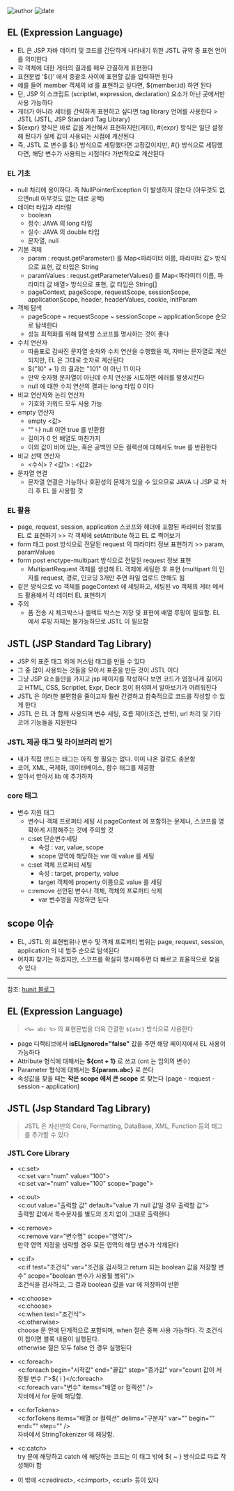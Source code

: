 ﻿
![author](https://img.shields.io/badge/author-daesungRa-lightgray.svg?style=flat-square)
![date](https://img.shields.io/badge/date-190107-lightgray.svg?style=flat-square)

## EL (Expression Language)

- EL 은 JSP 자바 데이터 및 코드를 간단하게 나타내기 위한 JSTL 규약 중 표현 언어를 의미한다
- 각 객체에 대한 게터의 결과를 매우 간결하게 표현한다
- 표현문법 '${}' 에서 중괄호 사이에 표현할 값을 입력하면 된다
- 예를 들어 member 객체의 id 를 표현하고 싶다면, ${member.id} 하면 된다
- 단, JSP 의 스크립트 (scriptlet, expression, declaration) 요소가 아닌 곳에서만 사용 가능하다
- 게터가 아니라 세터를 간략하게 표현하고 싶다면 tag library 언어를 사용한다 > JSTL (JSTL, JSP Standard Tag Library)
- ${expr} 방식은 바로 값을 계산해서 표현하지만(게터), #{expr} 방식은 일단 설정해 뒀다가 실제 값이 사용되는 시점에 계산된다
- 즉, JSTL 로 변수를 ${} 방식으로 세팅했다면 고정값이지만, #{} 방식으로 세팅했다면, 해당 변수가 사용되는 시점마다 가변적으로 계산된다

### EL 기초

- null 처리에 용이하다. 즉 NullPointerException 이 발생하지 않는다 (아무것도 없으면null 아무것도 없는 대로 공백)
- 데이터 타입과 리터럴
	* boolean
	* 정수: JAVA 의 long 타입
	* 실수: JAVA 의 double 타입
	* 문자열, null
- 기본 객체
	* param : requst.getParameter() 를 Map<파라미터 이름, 파라미터 값> 방식으로 표현, 값 타입은 String
	* paramValues : requst.getParameterValues() 를 Map<파라미터 이름, 파라미터 값 배열> 방식으로 표현, 값 타입은 String[]
	* pageContext, pageScope, requestScope, sessionScope, applicationScope, header, headerValues, cookie, initParam
- 객체 탐색
	* pageScope ~ requestScope ~ sessionScope ~ applicationScope 순으로 탐색한다
	* 성능 최적화를 위해 탐색할 스코프를 명시하는 것이 좋다
- 수치 연산자
	* 따옴표로 감싸진 문자열 숫자와 수치 연산을 수행했을 때, 자바는 문자열로 계산되지만, EL 은 그대로 숫자로 계산된다
	* ${"10" + 1} 의 결과는 "101" 이 아닌 11 이다
	* 만약 숫자형 문자열이 아닌데 수치 연산을 시도하면 에러를 발생시킨다
	* null 에 대한 수치 연산의 결과는 long 타입 0 이다
- 비교 연산자와 논리 연산자
	* 기호와 키워드 모두 사용 가능
- empty 연산자
	* empty <값>
	* "" 나 null 이면 true 를 반환함
	* 길이가 0 인 배열도 마찬가지
	* 이외 값이 비어 있는, 혹은 공백인 모든 컬렉션에 대해서도 true 를 반환한다
- 비교 선택 연산자
	* <수식> ? <값1> : <값2>
- 문자열 연결
	* 문자열 연결은 가능하나 호환성의 문제가 있을 수 있으므로 JAVA 나 JSP 로 처리 후 EL 을 사용할 것

### EL 활용

- page, request, session, application 스코프와 헤더에 포함된 파라미터 정보를 EL 로 표현하기 >> 각 객체에 setAttribute 하고 EL 로 찍어보기
- form 태그 post 방식으로 전달된 request 의 파라미터 정보 표현하기 >> param, paramValues
- form post enctype-multipart 방식으로 전달된 request 정보 표현
	* MultipartRequest 객체를 생성해 EL 객체에 세팅한 후 표현 (multipart 의 인자를 request, 경로, 인코딩 3개만 주면 파일 업로드 안해도 됨
- 같은 방식으로 vo 객체를 pageContext 에 세팅하고, 세팅된 vo 객체의 게터 메서드 활용해서 각 데이터 EL 표현하기
- 주의
	* 폼 전송 시 체크박스나 셀렉트 박스는 저장 및 표현에 배열 루핑이 필요함. EL 에서 루핑 자체는 불가능하므로 JSTL 이 필요함

## JSTL (JSP Standard Tag Library)

- JSP 의 표준 태그 외에 커스텀 태그를 만들 수 있다
- 그 중 많이 사용되는 것들을 모아서 표준을 만든 것이 JSTL 이다
- 그냥 JSP 요소들만을 가지고 jsp 페이지를 작성하다 보면 코드가 엄청나게 길어지고 HTML, CSS, Scriptlet, Expr, Declr 등이 뒤섞여서 알아보기가 어려워진다
- JSTL 은 이러한 불편함을 줄이고자 훨씬 간결하고 함축적으로 코드를 작성할 수 있게 한다
- JSTL 은 EL 과 함께 사용되며 변수 세팅, 흐름 제어(조건, 반복), url 처리 및 기타 코어 기능들을 지원한다

### JSTL 제공 태그 및 라이브러리 받기

- 내가 직접 만드는 태그는 아직 할 필요는 없다. 이미 나온 걸로도 충분함
- 코어, XML, 국제화, 데이터베이스, 함수 태그를 제공함
- 알아서 받아서 lib 에 추가하자

### core 태그

- 변수 지원 태그
	* 변수나 객체 프로퍼티 세팅 시 pageContext 에 포함하는 문제나, 스코프를 명확하게 지정해주는 것에 주의할 것
	* c:set 단순변수세팅
		- 속성 : var, value, scope
		- scope 영역에 해당하는 var 에 value 를 세팅
	* c:set 객체 프로퍼티 세팅
		- 속성 : target, property, value
		- target 객체에 property 이름으로 value 를 세팅
	* c:remove 선언된 변수나 객체, 객체의 프로퍼티 삭제
		- var 변수명을 지정하면 된다

## scope 이슈

- EL, JSTL 의 표현범위나 변수 및 객체 프로퍼티 범위는 page, request, session, application 의 네 범주 순으로 탐색된다
- 어차피 찾기는 하겠지만, 스코프를 확실히 명시해주면 더 빠르고 효율적으로 찾을 수 있다

----------------------------

참조: [hunit 블로그](https://hunit.tistory.com/203)

## EL (Expression Language)
> <code>&lt;%= abc %&gt;</code> 의 표현문법을 더욱 간결한 <code>${abc}</code> 방식으로 사용한다

- page 디렉티브에서 <strong>isELIgnored="false"</strong> 값을 주면 해당 페이지에서 EL 사용이 가능하다
- Attribute 형식에 대해서는 <strong>${cnt + 1}</strong> 로 쓰고 (cnt 는 임의의 변수)
- Parameter 형식에 대해서는 **${param.abc}** 로 쓴다
- 속성값을 찾을 때는 **작은 scope 에서 큰 scope** 로 찾는다 (page - request - session - application)

## JSTL (Jsp Standard Tag Library)

> JSTL 은 자신만의 Core, Formatting, DataBase, XML, Function 등의 태그를 추가할 수 있다

### JSTL Core Library

- <c:set><br/>
<c:set var="num" value="100"><br/>
<c:set var="num" value="100" scope="page">

- <c:out><br/>
<c:out value="출력할 값" default="value 가 null 값일 경우 출력할 값"><br/>
출력할 값에서 특수문자를 별도의 조치 없이 그대로 출력한다

- <c:remove><br/>
<c:remove var="변수명" scope="영역"/><br/>
만약 영역 지정을 생략할 경우 모든 영역의 해당 변수가 삭제된다

- <c:if><br/>
<c:if test="조건식" var="조건을 검사하고 return 되는 boolean 값을 저장할 변수" scope="boolean 변수가 사용될 범위"/><br/>
조건식을 검사하고, 그 결과 boolean 값을 var 에 저장하여 반환

- <c:choose><br/>
<c:choose><br/>
<c:when test="조건식"><br/>
<c:otherwise><br/>
choose 문 안에 단계적으로 포함되며, when 절은 중복 사용 가능하다. 각 조건식이 참이면 블록 내용이 실행된다.<br/>otherwise 절은 모두 false 인 경우 실행된다

- <c:foreach><br/>
<c:foreach begin="시작값" end="끝값" step="증가값" var="count 값이 저장될 변수 i">${ i }</c:foreach><br/>
<c:foreach var="변수" items="배열 or 컬렉션" /><br/>
자바에서 for 문에 해당함.

- <c:forTokens><br/>
<c:forTokens items="배열 or 컬렉션" delims="구분자" var="" begin="" end="" step="" /><br/>
자바에서 StringTokenizer 에 해당함.

- <c:catch><br/>
try  문에 해당하고 catch 에 해당하는 코드는 이 태그 밖에 ${ ~ } 방식으로 따로 작성해야 함

- 이 밖에 <c:redirect>, <c:import>, <c:url> 등이 있다








